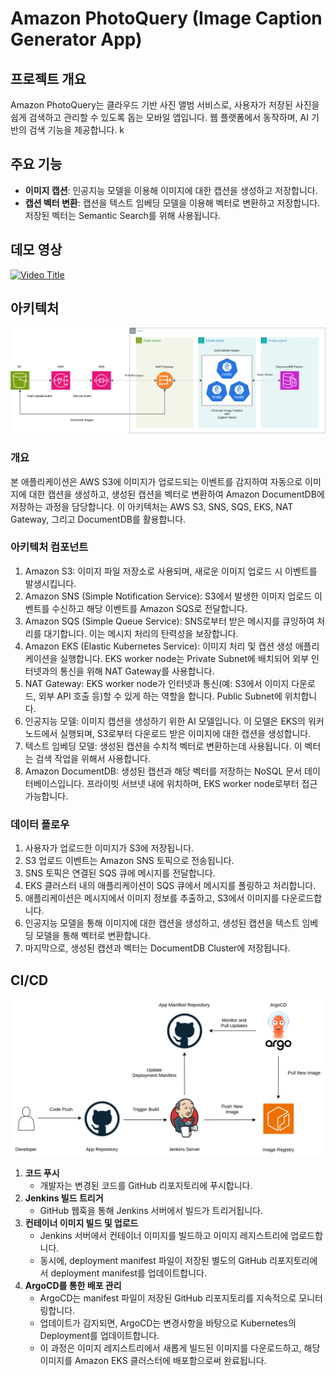 # Amazon PhotoQuery (Image Caption Generator App)

## 프로젝트 개요

Amazon PhotoQuery는 클라우드 기반 사진 앨범 서비스로, 사용자가 저장된 사진을 쉽게 검색하고 관리할 수 있도록 돕는 모바일 앱입니다. 웹 플랫폼에서 동작하며, AI 기반의 검색 기능을 제공합니다.
k

## 주요 기능

- **이미지 캡션**: 인공지능 모델을 이용해 이미지에 대한 캡션을 생성하고 저장합니다.
- **캡션 벡터 변환**: 캡션을 텍스트 임베딩 모델을 이용해 벡터로 변환하고 저장합니다. 저장된 벡터는 Semantic Search를 위해 사용됩니다.

## 데모 영상

[![Video Title](http://img.youtube.com/vi/l_XaYF5AkM4/0.jpg)](https://www.youtube.com/watch?v=l_XaYF5AkM4 "Video Title")

## 아키텍처

<img src="./image_caption_architecture.drawio.svg">

### 개요

본 애플리케이션은 AWS S3에 이미지가 업로드되는 이벤트를 감지하여 자동으로 이미지에 대한 캡션을 생성하고, 생성된 캡션을 벡터로 변환하여 Amazon DocumentDB에 저장하는 과정을 담당합니다. 이 아키텍처는 AWS S3, SNS, SQS, EKS, NAT Gateway, 그리고 DocumentDB를 활용합니다.

### 아키텍처 컴포넌트

1. Amazon S3: 이미지 파일 저장소로 사용되며, 새로운 이미지 업로드 시 이벤트를 발생시킵니다.
2. Amazon SNS (Simple Notification Service): S3에서 발생한 이미지 업로드 이벤트를 수신하고 해당 이벤트를 Amazon SQS로 전달합니다.
3. Amazon SQS (Simple Queue Service): SNS로부터 받은 메시지를 큐잉하여 처리를 대기합니다. 이는 메시지 처리의 탄력성을 보장합니다.
4. Amazon EKS (Elastic Kubernetes Service): 이미지 처리 및 캡션 생성 애플리케이션을 실행합니다. EKS worker node는 Private Subnet에 배치되어 외부 인터넷과의 통신을 위해 NAT Gateway를 사용합니다.
5. NAT Gateway: EKS worker node가 인터넷과 통신(예: S3에서 이미지 다운로드, 외부 API 호출 등)할 수 있게 하는 역할을 합니다. Public Subnet에 위치합니다.
6. 인공지능 모델: 이미지 캡션을 생성하기 위한 AI 모델입니다. 이 모델은 EKS의 워커 노드에서 실행되며, S3로부터 다운로드 받은 이미지에 대한 캡션을 생성합니다.
7. 텍스트 임베딩 모델: 생성된 캡션을 수치적 벡터로 변환하는데 사용됩니다. 이 벡터는 검색 작업을 위해서 사용합니다.
8. Amazon DocumentDB: 생성된 캡션과 해당 벡터를 저장하는 NoSQL 문서 데이터베이스입니다. 프라이빗 서브넷 내에 위치하며, EKS worker node로부터 접근 가능합니다.

### 데이터 플로우

1. 사용자가 업로드한 이미지가 S3에 저장됩니다.
2. S3 업로드 이벤트는 Amazon SNS 토픽으로 전송됩니다.
3. SNS 토픽은 연결된 SQS 큐에 메시지를 전달합니다.
4. EKS 클러스터 내의 애플리케이션이 SQS 큐에서 메시지를 폴링하고 처리합니다.
6. 애플리케이션은 메시지에서 이미지 정보를 추출하고, S3에서 이미지를 다운로드합니다.
7. 인공지능 모델을 통해 이미지에 대한 캡션을 생성하고, 생성된 캡션을 텍스트 임베딩 모델을 통해 벡터로 변환합니다.
8. 마지막으로, 생성된 캡션과 벡터는 DocumentDB Cluster에 저장됩니다.


## CI/CD

<img src="./image_caption_cicd_pipeline.drawio.svg">

1. **코드 푸시**
   - 개발자는 변경된 코드를 GitHub 리포지토리에 푸시합니다.
2. **Jenkins 빌드 트리거**
   - GitHub 웹훅을 통해 Jenkins 서버에서 빌드가 트리거됩니다.
3. **컨테이너 이미지 빌드 및 업로드**
   - Jenkins 서버에서 컨테이너 이미지를 빌드하고 이미지 레지스트리에 업로드합니다.
   - 동시에, deployment manifest 파일이 저장된 별도의 GitHub 리포지토리에서 deployment manifest를 업데이트합니다.
4. **ArgoCD를 통한 배포 관리**
   - ArgoCD는 manifest 파일이 저장된 GitHub 리포지토리를 지속적으로 모니터링합니다.
   - 업데이트가 감지되면, ArgoCD는 변경사항을 바탕으로 Kubernetes의 Deployment를 업데이트합니다.
   - 이 과정은 이미지 레지스트리에서 새롭게 빌드된 이미지를 다운로드하고, 해당 이미지를 Amazon EKS 클러스터에 배포함으로써 완료됩니다.

